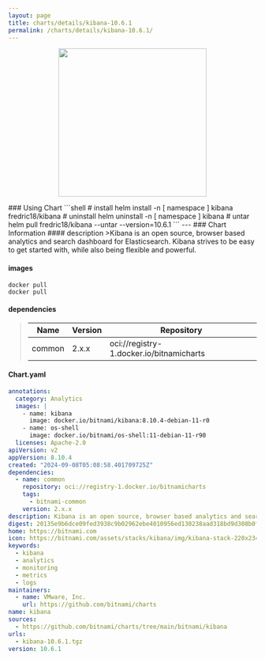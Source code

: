 ```yaml
---
layout: page
title: charts/details/kibana-10.6.1
permalink: /charts/details/kibana-10.6.1/
---
```

<p align="center">
    <img src="https://bitnami.com/assets/stacks/kibana/img/kibana-stack-220x234.png" width="300px" height="300px">
</p>
### Using Chart
```shell
# install
helm install -n [ namespace ] kibana fredric18/kibana
# uninstall
helm uninstall -n [ namespace ] kibana
# untar
helm pull fredric18/kibana --untar --version=10.6.1
```
---
### Chart Information
#### description
>Kibana is an open source, browser based analytics and search dashboard for Elasticsearch. Kibana strives to be easy to get started with, while also being flexible and powerful.
   
#### images
```shell
docker pull 
docker pull 
```
   
#### dependencies
>Name | Version | Repository
>---|---|---
>common | 2.x.x | oci://registry-1.docker.io/bitnamicharts
   
#### Chart.yaml
```yaml
annotations:
  category: Analytics
  images: |
    - name: kibana
      image: docker.io/bitnami/kibana:8.10.4-debian-11-r0
    - name: os-shell
      image: docker.io/bitnami/os-shell:11-debian-11-r90
  licenses: Apache-2.0
apiVersion: v2
appVersion: 8.10.4
created: "2024-09-08T05:08:58.401709725Z"
dependencies:
  - name: common
    repository: oci://registry-1.docker.io/bitnamicharts
    tags:
      - bitnami-common
    version: 2.x.x
description: Kibana is an open source, browser based analytics and search dashboard for Elasticsearch. Kibana strives to be easy to get started with, while also being flexible and powerful.
digest: 20135e9b6dce09fed3938c9b02962ebe4010956ed130238aad318bd9d308b0f4
home: https://bitnami.com
icon: https://bitnami.com/assets/stacks/kibana/img/kibana-stack-220x234.png
keywords:
  - kibana
  - analytics
  - monitoring
  - metrics
  - logs
maintainers:
  - name: VMware, Inc.
    url: https://github.com/bitnami/charts
name: kibana
sources:
  - https://github.com/bitnami/charts/tree/main/bitnami/kibana
urls:
  - kibana-10.6.1.tgz
version: 10.6.1
```
